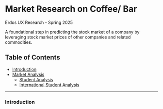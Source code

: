 # Market Research on Coffee/ Bar
Erdos UX Research - Spring 2025

A foundational step in predicting the stock market of a company by leveraging stock market prices of other companies and related commodities.

<h2 id="Table-of-Contents">Table of Contents</h2>

<ul>
    <li><a href="#Introduction">Introduction</a></li>
    <li><a href="#Market Analysis">Market Analysis</a>
        <ul>
            <li><a href="#University-of-Houston-students">Student Analysis</a></li>
            <li><a href="#International-Students">International Student Analysis</a></li>
        </ul>
</ul>

---

<h3 id="Introduction">Introduction</h3>
